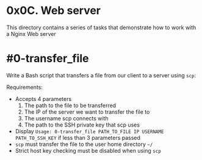 # 0x0C. Web server
This directory contains a series of tasks that demonstrate how to work with a Nginx Web server

# #0-transfer_file
Write a Bash script that transfers a file from our client to a server using `scp`:

Requirements:
- Accepts 4 parameters
  1. The path to the file to be transferred
  2. The IP of the server we want to transfer the file to
  3. The username scp connects with
  4. The path to the SSH private key that scp uses
- Display `Usage: 0-transfer_file PATH_TO_FILE IP USERNAME PATH_TO_SSH_KEY` if less than 3 parameters passed
- `scp` must transfer the file to the user home directory `~/`
- Strict host key checking must be disabled when using `scp`
